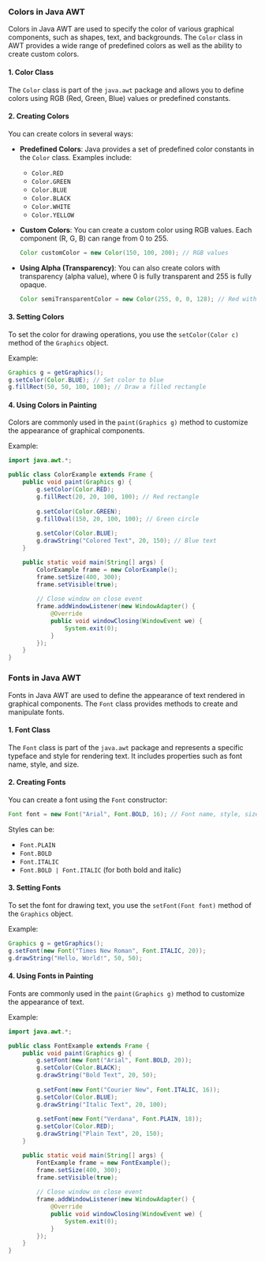 ### Colors in Java AWT

Colors in Java AWT are used to specify the color of various graphical components, such as shapes, text, and backgrounds. The `Color` class in AWT provides a wide range of predefined colors as well as the ability to create custom colors.

#### 1. **Color Class**
The `Color` class is part of the `java.awt` package and allows you to define colors using RGB (Red, Green, Blue) values or predefined constants.

#### 2. **Creating Colors**
You can create colors in several ways:

- **Predefined Colors**: Java provides a set of predefined color constants in the `Color` class. Examples include:
  - `Color.RED`
  - `Color.GREEN`
  - `Color.BLUE`
  - `Color.BLACK`
  - `Color.WHITE`
  - `Color.YELLOW`
  
- **Custom Colors**: You can create a custom color using RGB values. Each component (R, G, B) can range from 0 to 255.
  
  ```java
  Color customColor = new Color(150, 100, 200); // RGB values
  ```

- **Using Alpha (Transparency)**: You can also create colors with transparency (alpha value), where 0 is fully transparent and 255 is fully opaque.
  
  ```java
  Color semiTransparentColor = new Color(255, 0, 0, 128); // Red with 50% transparency
  ```

#### 3. **Setting Colors**
To set the color for drawing operations, you use the `setColor(Color c)` method of the `Graphics` object.

Example:
```java
Graphics g = getGraphics();
g.setColor(Color.BLUE); // Set color to blue
g.fillRect(50, 50, 100, 100); // Draw a filled rectangle
```

#### 4. **Using Colors in Painting**
Colors are commonly used in the `paint(Graphics g)` method to customize the appearance of graphical components.

Example:
```java
import java.awt.*;

public class ColorExample extends Frame {
    public void paint(Graphics g) {
        g.setColor(Color.RED);
        g.fillRect(20, 20, 100, 100); // Red rectangle
        
        g.setColor(Color.GREEN);
        g.fillOval(150, 20, 100, 100); // Green circle
        
        g.setColor(Color.BLUE);
        g.drawString("Colored Text", 20, 150); // Blue text
    }

    public static void main(String[] args) {
        ColorExample frame = new ColorExample();
        frame.setSize(400, 300);
        frame.setVisible(true);
        
        // Close window on close event
        frame.addWindowListener(new WindowAdapter() {
            @Override
            public void windowClosing(WindowEvent we) {
                System.exit(0);
            }
        });
    }
}
```

### Fonts in Java AWT

Fonts in Java AWT are used to define the appearance of text rendered in graphical components. The `Font` class provides methods to create and manipulate fonts.

#### 1. **Font Class**
The `Font` class is part of the `java.awt` package and represents a specific typeface and style for rendering text. It includes properties such as font name, style, and size.

#### 2. **Creating Fonts**
You can create a font using the `Font` constructor:

```java
Font font = new Font("Arial", Font.BOLD, 16); // Font name, style, size
```

Styles can be:
- `Font.PLAIN`
- `Font.BOLD`
- `Font.ITALIC`
- `Font.BOLD | Font.ITALIC` (for both bold and italic)

#### 3. **Setting Fonts**
To set the font for drawing text, you use the `setFont(Font font)` method of the `Graphics` object.

Example:
```java
Graphics g = getGraphics();
g.setFont(new Font("Times New Roman", Font.ITALIC, 20));
g.drawString("Hello, World!", 50, 50);
```

#### 4. **Using Fonts in Painting**
Fonts are commonly used in the `paint(Graphics g)` method to customize the appearance of text.

Example:
```java
import java.awt.*;

public class FontExample extends Frame {
    public void paint(Graphics g) {
        g.setFont(new Font("Arial", Font.BOLD, 20));
        g.setColor(Color.BLACK);
        g.drawString("Bold Text", 20, 50);
        
        g.setFont(new Font("Courier New", Font.ITALIC, 16));
        g.setColor(Color.BLUE);
        g.drawString("Italic Text", 20, 100);
        
        g.setFont(new Font("Verdana", Font.PLAIN, 18));
        g.setColor(Color.RED);
        g.drawString("Plain Text", 20, 150);
    }

    public static void main(String[] args) {
        FontExample frame = new FontExample();
        frame.setSize(400, 300);
        frame.setVisible(true);
        
        // Close window on close event
        frame.addWindowListener(new WindowAdapter() {
            @Override
            public void windowClosing(WindowEvent we) {
                System.exit(0);
            }
        });
    }
}
```